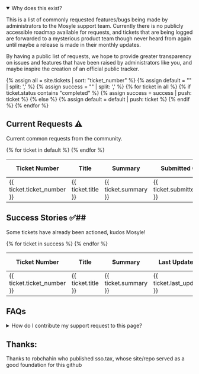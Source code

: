 ---
---
<script src="assets/js/sorttable.js"></script>

<details open>
<summary>
Why does this exist?
</summary>

This is a list of commonly requested features/bugs being made by administrators to the Mosyle support team.
Currently there is no publicly accessible roadmap available for requests, and tickets that are being logged are forwarded to a mysterious product team though never heard from again until maybe a release is made in their monthly updates.

By having a public list of requests, we hope to provide greater transparency on issues and features that have been raised by administrators like you, and maybe inspire the creation of an official public tracker.
</details>

{% assign all = site.tickets | sort: "ticket_number" %}
{% assign default = "" | split: ',' %}
{% assign success = "" | split: ',' %}
{% for ticket in all %}
	{% if ticket.status contains "completed" %}
		{% assign success = success | push: ticket %}
	{% else %}
		{% assign default = default | push: ticket %}
	{% endif %}
{% endfor %}

## Current Requests ⚠️ ##
Current common requests from the community.
<table class="sortable">
	<thead>
		<tr>
			<th>Ticket Number</th>
			<th>Title</th>
			<th>Summary</th>
			<th>Submitted On</th>
			<th>Last Updated</th>
			<th>Submitted by</th>
			<th>Relevant Thread</th>
		</tr>
	</thead>
	<tbody>
	{% for ticket in default %}
		<tr>
			<td markdown="span">{{ ticket.ticket_number }}</td>
			<td markdown="span">{{ ticket.title }}</td>
			<td class="summary" markdown="span" title="{{ ticket.summary }}">{{ ticket.summary }}</td>
			<td markdown="span">{{ ticket.submitted_on }}</td>
			<td markdown="span">{{ ticket.last_update }}</td>
			<td markdown="span"><a href="{{ ticket.submitted_by_link }}">{{ ticket.submitted_by }}</a></td>
			<td markdown="span"><a href="{{ ticket.relevant_thread }}">🔗</a></td>
		</tr>
		{% endfor %}
	</tbody>

</table>

## Success Stories ✅##
Some tickets have already been actioned, kudos Mosyle!

<table class="sortable">
	<thead>
		<tr>
			<th>Ticket Number</th>
			<th>Title</th>
			<th>Summary</th>
			<th>Last Updated</th>
			<th>Submitted by</th>
			<th>Relevant Thread</th>
		</tr>
	</thead>
	<tbody>
		{% for ticket in success %}
		<tr>
			<td markdown="span">{{ ticket.ticket_number }}</td>
			<td markdown="span">{{ ticket.title }}</a></td>
			<td markdown="span">{{ ticket.summary }}</td>
			<td markdown="span">{{ ticket.last_update }}</td>
			<td markdown="span"><a href="{{ ticket.submitted_by_link }}">{{ ticket.submitted_by }}</a></td>
			<td markdown="span"><a href="{{ ticket.relevant_thread }}">Link</a></td>
		</tr>
		{% endfor %}
	</tbody>
</table>

## FAQs

<details>
<summary>
How do I contribute my support request to this page?
</summary>
Easy, pop on over to the github repo listed below and open either an issue or a pull request with the required information. 
</details>

## Thanks:

Thanks to robchahin who published sso.tax, whose site/repo served as a good foundation for this github